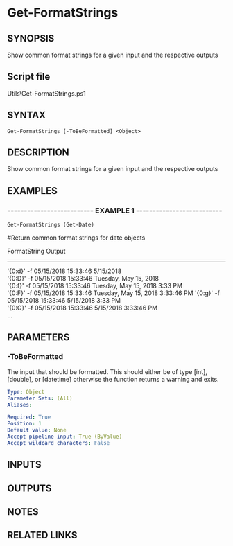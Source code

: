 # Get-FormatStrings

## SYNOPSIS
Show common format strings for a given input and the respective outputs

## Script file
Utils\Get-FormatStrings.ps1

## SYNTAX

```
Get-FormatStrings [-ToBeFormatted] <Object>
```

## DESCRIPTION
Show common format strings for a given input and the respective outputs

## EXAMPLES

### -------------------------- EXAMPLE 1 --------------------------
```
Get-FormatStrings (Get-Date)
```

#Return common format strings for date objects

FormatString                          Output                          
------------                          ------                          
'{0:d}'       -f 05/15/2018 15:33:46  5/15/2018                       
'{0:D}'       -f 05/15/2018 15:33:46  Tuesday, May 15, 2018           
'{0:f}'       -f 05/15/2018 15:33:46  Tuesday, May 15, 2018 3:33 PM   
'{0:F}'       -f 05/15/2018 15:33:46  Tuesday, May 15, 2018 3:33:46 PM
'{0:g}'       -f 05/15/2018 15:33:46  5/15/2018 3:33 PM               
'{0:G}'       -f 05/15/2018 15:33:46  5/15/2018 3:33:46 PM    
...

## PARAMETERS

### -ToBeFormatted
The input that should be formatted.
This should either be of type \[int\], \[double\], or \[datetime\] otherwise the function returns a warning and exits.

```yaml
Type: Object
Parameter Sets: (All)
Aliases: 

Required: True
Position: 1
Default value: None
Accept pipeline input: True (ByValue)
Accept wildcard characters: False
```

## INPUTS

## OUTPUTS

## NOTES

## RELATED LINKS

